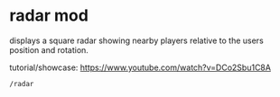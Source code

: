 # radar mod

displays a square radar showing nearby players relative to the users position and rotation.

tutorial/showcase: https://www.youtube.com/watch?v=DCo2Sbu1C8A

```
/radar
```
